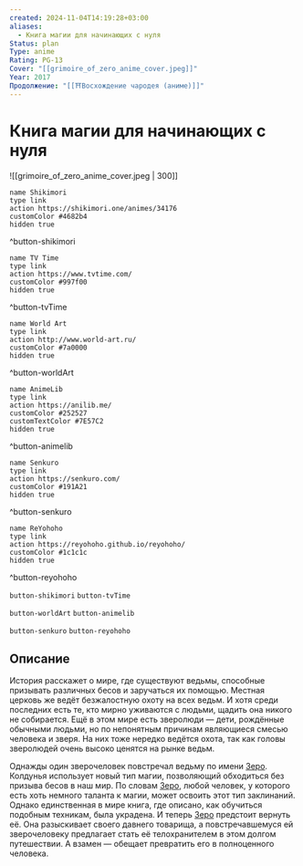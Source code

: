 ```yaml
---
created: 2024-11-04T14:19:28+03:00
aliases:
  - Книга магии для начинающих с нуля
Status: plan
Type: anime
Rating: PG-13
Cover: "[[grimoire_of_zero_anime_cover.jpeg]]"
Year: 2017
Продолжение: "[[⛩️Восхождение чародея (аниме)]]"
---
```


# Книга магии для начинающих с нуля

![[grimoire_of_zero_anime_cover.jpeg | 300]]

```button
name Shikimori
type link
action https://shikimori.one/animes/34176
customColor #4682b4
hidden true
```
^button-shikimori

```button
name TV Time
type link
action https://www.tvtime.com/
customColor #997f00
hidden true
```
^button-tvTime

```button
name World Art
type link
action http://www.world-art.ru/
customColor #7a0000
hidden true
```
^button-worldArt

```button
name AnimeLib
type link
action https://anilib.me/
customColor #252527
customTextColor #7E57C2
hidden true
```
^button-animelib

```button
name Senkuro
type link
action https://senkuro.com/
customColor #191A21
hidden true
```
^button-senkuro

```button
name ReYohoho
type link
action https://reyohoho.github.io/reyohoho/
customColor #1c1c1c
hidden true
```
^button-reyohoho

`button-shikimori` `button-tvTime`

`button-worldArt` `button-animelib`

`button-senkuro` `button-reyohoho`

## Описание

История расскажет о мире, где существуют ведьмы, способные призывать различных бесов и заручаться их помощью. Местная церковь же ведёт безжалостную охоту на всех ведьм. И хотя среди последних есть те, кто мирно уживаются с людьми, щадить она никого не собирается. Ещё в этом мире есть зверолюди — дети, рождённые обычными людьми, но по непонятным причинам являющиеся смесью человека и зверя. На них тоже нередко ведётся охота, так как головы зверолюдей очень высоко ценятся на рынке ведьм.

Однажды один зверочеловек повстречал ведьму по имени [Зеро](https://shikimori.one/characters/138035-zero). Колдунья использует новый тип магии, позволяющий обходиться без призыва бесов в наш мир. По словам [Зеро](https://shikimori.one/characters/138035-zero), любой человек, у которого есть хоть немного таланта к магии, может освоить этот тип заклинаний. Однако единственная в мире книга, где описано, как обучиться подобным техникам, была украдена. И теперь [Зеро](https://shikimori.one/characters/138035-zero) предстоит вернуть её. Она разыскивает своего давнего товарища, а повстречавшемуся ей зверочеловеку предлагает стать её телохранителем в этом долгом путешествии. А взамен — обещает превратить его в полноценного человека.
